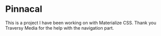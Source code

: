# Pinnacal
This is a project I have been working on with Materialize CSS. Thank you Traversy Media for the help with the navigation part.
